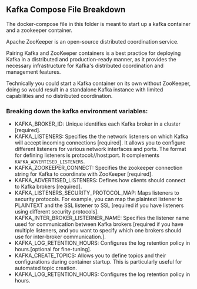 ## Kafka Compose File Breakdown

The docker-compose file in this folder is meant to start up a kafka container and a zookeeper container.

Apache ZooKeeper is an open-source distributed coordination service.

Pairing Kafka and ZooKeeper containers is a best practice for deploying Kafka in a distributed and production-ready manner, as it provides the necessary infrastructure for Kafka's distributed coordination and management features.

Technically you could start a Kafka container on its own without ZooKeeper, doing so would result in a standalone Kafka instance with limited capabilities and no distributed coordination.

### Breaking down the kafka environment variables:
- KAFKA_BROKER_ID: Unique identifies each Kafka broker in a cluster [required].
- KAFKA_LISTENERS: Specifies the the network listeners on which Kafka will accept incoming connections [required].
It allows you to configure different listeners for various network interfaces and ports. The format for defining listeners is protocol://host:port.
It complements `KAFKA_ADVERTISED_LISTENERS`.
- KAFKA_ZOOKEEPER_CONNECT: Specifies the zookeeper connection string for Kafka to coordinate with ZooKeeper [required].
- KAFKA_ADVERTISED_LISTENERS: Defines how clients should connect to Kafka brokers [required].
- KAFKA_LISTENERS_SECURITY_PROTOCOL_MAP: Maps listeners to security protocols. For example, you can map the plaintext listener to PLAINTEXT and the SSL listener to SSL [required if you have listeners using different security protocols].
KAFKA_INTER_BROKER_LISTERNER_NAME: Specifies the listener name used for communication between Kafka brokers [required if you have multiple listeners, and you want to specify which one brokers should use for inter-broker communication.].
- KAFKA_LOG_RETENTION_HOURS: Configures the log retention policy in hours.[optional for fine-tuning].
- KAFKA_CREATE_TOPICS: Allows you to define topics and their configurations during container startup. This is particularly useful for automated topic creation.
- KAFKA_LOG_RETENTION_HOURS: Configures the log retention policy in hours.
